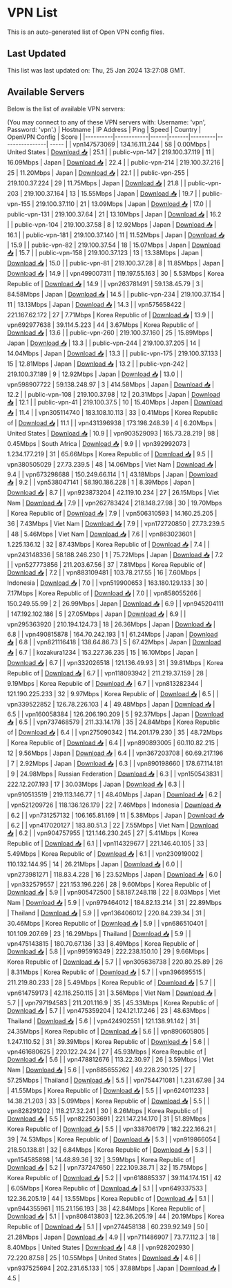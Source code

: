 # VPN List

This is an auto-generated list of Open VPN config files.

## Last Updated

This list was last updated on: Thu, 25 Jan 2024 13:27:08 GMT.

## Available Servers

Below is the list of available VPN servers:

(You may connect to any of these VPN servers with: Username: 'vpn', Password: 'vpn'.)
| Hostname | IP Address | Ping | Speed | Country | OpenVPN Config | Score |
|----------|------------|------|-------|---------|----------------| ----- |
| vpn147573069 | 134.16.111.244 | 58 | 0.00Mbps | United States | [Download 📥](./configs/server_0_US.ovpn) | 25.1 |
| public-vpn-147 | 219.100.37.119 | 11 | 16.09Mbps | Japan | [Download 📥](./configs/server_1_JP.ovpn) | 22.4 |
| public-vpn-214 | 219.100.37.216 | 25 | 11.20Mbps | Japan | [Download 📥](./configs/server_2_JP.ovpn) | 22.1 |
| public-vpn-255 | 219.100.37.224 | 29 | 11.75Mbps | Japan | [Download 📥](./configs/server_3_JP.ovpn) | 21.8 |
| public-vpn-203 | 219.100.37.164 | 13 | 15.55Mbps | Japan | [Download 📥](./configs/server_4_JP.ovpn) | 19.7 |
| public-vpn-155 | 219.100.37.110 | 21 | 13.09Mbps | Japan | [Download 📥](./configs/server_5_JP.ovpn) | 17.0 |
| public-vpn-131 | 219.100.37.64 | 21 | 13.10Mbps | Japan | [Download 📥](./configs/server_6_JP.ovpn) | 16.2 |
| public-vpn-104 | 219.100.37.58 | 8 | 12.92Mbps | Japan | [Download 📥](./configs/server_7_JP.ovpn) | 16.1 |
| public-vpn-181 | 219.100.37.140 | 11 | 11.52Mbps | Japan | [Download 📥](./configs/server_8_JP.ovpn) | 15.9 |
| public-vpn-82 | 219.100.37.54 | 18 | 15.07Mbps | Japan | [Download 📥](./configs/server_9_JP.ovpn) | 15.7 |
| public-vpn-158 | 219.100.37.123 | 13 | 13.38Mbps | Japan | [Download 📥](./configs/server_10_JP.ovpn) | 15.0 |
| public-vpn-81 | 219.100.37.28 | 8 | 11.85Mbps | Japan | [Download 📥](./configs/server_11_JP.ovpn) | 14.9 |
| vpn499007311 | 119.197.55.163 | 30 | 5.53Mbps | Korea Republic of | [Download 📥](./configs/server_12_KR.ovpn) | 14.9 |
| vpn263781491 | 59.138.45.79 | 3 | 84.58Mbps | Japan | [Download 📥](./configs/server_13_JP.ovpn) | 14.5 |
| public-vpn-234 | 219.100.37.154 | 11 | 13.13Mbps | Japan | [Download 📥](./configs/server_14_JP.ovpn) | 14.3 |
| vpn575658422 | 221.167.62.172 | 27 | 7.71Mbps | Korea Republic of | [Download 📥](./configs/server_15_KR.ovpn) | 13.9 |
| vpn692977638 | 39.114.5.223 | 44 | 3.67Mbps | Korea Republic of | [Download 📥](./configs/server_16_KR.ovpn) | 13.6 |
| public-vpn-260 | 219.100.37.160 | 25 | 15.89Mbps | Japan | [Download 📥](./configs/server_17_JP.ovpn) | 13.3 |
| public-vpn-244 | 219.100.37.205 | 14 | 14.04Mbps | Japan | [Download 📥](./configs/server_18_JP.ovpn) | 13.3 |
| public-vpn-175 | 219.100.37.133 | 15 | 12.81Mbps | Japan | [Download 📥](./configs/server_19_JP.ovpn) | 13.2 |
| public-vpn-242 | 219.100.37.189 | 9 | 12.92Mbps | Japan | [Download 📥](./configs/server_20_JP.ovpn) | 13.0 |
| vpn598907722 | 59.138.248.97 | 3 | 414.58Mbps | Japan | [Download 📥](./configs/server_21_JP.ovpn) | 12.2 |
| public-vpn-108 | 219.100.37.98 | 12 | 20.31Mbps | Japan | [Download 📥](./configs/server_22_JP.ovpn) | 12.1 |
| public-vpn-41 | 219.100.37.5 | 10 | 15.40Mbps | Japan | [Download 📥](./configs/server_23_JP.ovpn) | 11.4 |
| vpn305114740 | 183.108.10.113 | 33 | 0.41Mbps | Korea Republic of | [Download 📥](./configs/server_24_KR.ovpn) | 11.1 |
| vpn431396938 | 173.198.248.39 | 4 | 6.20Mbps | United States | [Download 📥](./configs/server_25_US.ovpn) | 10.9 |
| vpn903529093 | 165.73.28.219 | 98 | 0.45Mbps | South Africa | [Download 📥](./configs/server_26_ZA.ovpn) | 9.9 |
| vpn392992073 | 1.234.177.219 | 31 | 65.66Mbps | Korea Republic of | [Download 📥](./configs/server_27_KR.ovpn) | 9.5 |
| vpn380505029 | 27.73.239.5 | 48 | 14.06Mbps | Viet Nam | [Download 📥](./configs/server_28_VN.ovpn) | 9.4 |
| vpn673298688 | 150.249.66.114 | 1 | 43.18Mbps | Japan | [Download 📥](./configs/server_29_JP.ovpn) | 9.2 |
| vpn538047141 | 58.190.186.228 | 1 | 8.39Mbps | Japan | [Download 📥](./configs/server_30_JP.ovpn) | 8.7 |
| vpn923873204 | 42.119.10.234 | 27 | 26.15Mbps | Viet Nam | [Download 📥](./configs/server_31_VN.ovpn) | 7.9 |
| vpn262783424 | 218.148.27.98 | 30 | 19.70Mbps | Korea Republic of | [Download 📥](./configs/server_32_KR.ovpn) | 7.9 |
| vpn506310593 | 14.160.25.205 | 36 | 7.43Mbps | Viet Nam | [Download 📥](./configs/server_33_VN.ovpn) | 7.9 |
| vpn172720850 | 27.73.239.5 | 48 | 5.46Mbps | Viet Nam | [Download 📥](./configs/server_34_VN.ovpn) | 7.6 |
| vpn863023601 | 1.225.136.12 | 32 | 87.43Mbps | Korea Republic of | [Download 📥](./configs/server_35_KR.ovpn) | 7.4 |
| vpn243148336 | 58.188.246.230 | 1 | 75.72Mbps | Japan | [Download 📥](./configs/server_36_JP.ovpn) | 7.2 |
| vpn527773856 | 211.203.67.56 | 37 | 7.81Mbps | Korea Republic of | [Download 📥](./configs/server_37_KR.ovpn) | 7.2 |
| vpn883109481 | 103.78.217.55 | 16 | 7.60Mbps | Indonesia | [Download 📥](./configs/server_38_ID.ovpn) | 7.0 |
| vpn519900653 | 163.180.129.133 | 30 | 7.17Mbps | Korea Republic of | [Download 📥](./configs/server_39_KR.ovpn) | 7.0 |
| vpn858055266 | 150.249.55.99 | 2 | 26.99Mbps | Japan | [Download 📥](./configs/server_40_JP.ovpn) | 6.9 |
| vpn945204111 | 147.192.102.186 | 5 | 27.05Mbps | Japan | [Download 📥](./configs/server_41_JP.ovpn) | 6.9 |
| vpn295363920 | 210.194.124.73 | 18 | 26.36Mbps | Japan | [Download 📥](./configs/server_42_JP.ovpn) | 6.8 |
| vpn490815878 | 164.70.242.193 | 1 | 61.24Mbps | Japan | [Download 📥](./configs/server_43_JP.ovpn) | 6.8 |
| vpn821116418 | 138.64.86.73 | 5 | 67.42Mbps | Japan | [Download 📥](./configs/server_44_JP.ovpn) | 6.7 |
| kozakura1234 | 153.227.36.235 | 15 | 16.10Mbps | Japan | [Download 📥](./configs/server_45_JP.ovpn) | 6.7 |
| vpn332026518 | 121.136.49.93 | 31 | 39.81Mbps | Korea Republic of | [Download 📥](./configs/server_46_KR.ovpn) | 6.7 |
| vpn118093942 | 211.219.37.159 | 28 | 9.19Mbps | Korea Republic of | [Download 📥](./configs/server_47_KR.ovpn) | 6.7 |
| vpn813282344 | 121.190.225.233 | 32 | 9.97Mbps | Korea Republic of | [Download 📥](./configs/server_48_KR.ovpn) | 6.5 |
| vpn339522852 | 126.78.226.103 | 4 | 49.48Mbps | Japan | [Download 📥](./configs/server_49_JP.ovpn) | 6.5 |
| vpn160058384 | 126.206.190.209 | 5 | 92.37Mbps | Japan | [Download 📥](./configs/server_50_JP.ovpn) | 6.5 |
| vpn737468579 | 211.33.14.178 | 35 | 24.84Mbps | Korea Republic of | [Download 📥](./configs/server_51_KR.ovpn) | 6.4 |
| vpn275090342 | 114.201.179.230 | 35 | 48.72Mbps | Korea Republic of | [Download 📥](./configs/server_52_KR.ovpn) | 6.4 |
| vpn890893005 | 60.110.82.215 | 12 | 9.56Mbps | Japan | [Download 📥](./configs/server_53_JP.ovpn) | 6.4 |
| vpn367203708 | 60.69.217.196 | 7 | 2.92Mbps | Japan | [Download 📥](./configs/server_54_JP.ovpn) | 6.3 |
| vpn890198660 | 178.67.114.181 | 9 | 24.98Mbps | Russian Federation | [Download 📥](./configs/server_55_RU.ovpn) | 6.3 |
| vpn150543831 | 222.12.207.193 | 17 | 30.03Mbps | Japan | [Download 📥](./configs/server_56_JP.ovpn) | 6.3 |
| vpn910513519 | 219.113.146.77 | 1 | 48.40Mbps | Japan | [Download 📥](./configs/server_57_JP.ovpn) | 6.2 |
| vpn521209726 | 118.136.126.179 | 22 | 7.46Mbps | Indonesia | [Download 📥](./configs/server_58_ID.ovpn) | 6.2 |
| vpn731257132 | 106.165.81.169 | 11 | 5.38Mbps | Japan | [Download 📥](./configs/server_59_JP.ovpn) | 6.2 |
| vpn417020127 | 183.80.51.3 | 22 | 7.55Mbps | Viet Nam | [Download 📥](./configs/server_60_VN.ovpn) | 6.2 |
| vpn904757955 | 121.146.230.245 | 27 | 5.41Mbps | Korea Republic of | [Download 📥](./configs/server_61_KR.ovpn) | 6.1 |
| vpn114329677 | 221.146.40.105 | 33 | 5.49Mbps | Korea Republic of | [Download 📥](./configs/server_62_KR.ovpn) | 6.1 |
| vpn230919002 | 110.132.144.95 | 14 | 26.21Mbps | Japan | [Download 📥](./configs/server_63_JP.ovpn) | 6.0 |
| vpn273981271 | 118.83.4.228 | 16 | 23.52Mbps | Japan | [Download 📥](./configs/server_64_JP.ovpn) | 6.0 |
| vpn332579557 | 221.153.196.226 | 28 | 9.60Mbps | Korea Republic of | [Download 📥](./configs/server_65_KR.ovpn) | 5.9 |
| vpn905472500 | 58.187.248.118 | 22 | 8.03Mbps | Viet Nam | [Download 📥](./configs/server_66_VN.ovpn) | 5.9 |
| vpn979464012 | 184.82.13.214 | 31 | 22.89Mbps | Thailand | [Download 📥](./configs/server_67_TH.ovpn) | 5.9 |
| vpn136406012 | 220.84.239.34 | 31 | 30.46Mbps | Korea Republic of | [Download 📥](./configs/server_68_KR.ovpn) | 5.9 |
| vpn686510401 | 101.109.207.69 | 23 | 16.29Mbps | Thailand | [Download 📥](./configs/server_69_TH.ovpn) | 5.9 |
| vpn475143815 | 180.70.67.136 | 33 | 8.49Mbps | Korea Republic of | [Download 📥](./configs/server_70_KR.ovpn) | 5.8 |
| vpn995916349 | 222.238.150.10 | 29 | 9.66Mbps | Korea Republic of | [Download 📥](./configs/server_71_KR.ovpn) | 5.7 |
| vpn305636738 | 220.80.25.89 | 26 | 8.31Mbps | Korea Republic of | [Download 📥](./configs/server_72_KR.ovpn) | 5.7 |
| vpn396695515 | 211.219.80.233 | 28 | 5.49Mbps | Korea Republic of | [Download 📥](./configs/server_73_KR.ovpn) | 5.7 |
| vpn614759173 | 42.116.250.115 | 31 | 3.56Mbps | Viet Nam | [Download 📥](./configs/server_74_VN.ovpn) | 5.7 |
| vpn797194583 | 211.201.116.9 | 35 | 45.33Mbps | Korea Republic of | [Download 📥](./configs/server_75_KR.ovpn) | 5.7 |
| vpn475359204 | 124.121.17.246 | 23 | 48.63Mbps | Thailand | [Download 📥](./configs/server_76_TH.ovpn) | 5.6 |
| vpn424902551 | 121.138.91.142 | 31 | 24.35Mbps | Korea Republic of | [Download 📥](./configs/server_77_KR.ovpn) | 5.6 |
| vpn890605805 | 1.247.110.52 | 31 | 39.39Mbps | Korea Republic of | [Download 📥](./configs/server_78_KR.ovpn) | 5.6 |
| vpn461680625 | 220.122.24.24 | 27 | 45.93Mbps | Korea Republic of | [Download 📥](./configs/server_79_KR.ovpn) | 5.6 |
| vpn478812676 | 113.22.30.97 | 26 | 3.59Mbps | Viet Nam | [Download 📥](./configs/server_80_VN.ovpn) | 5.6 |
| vpn885655262 | 49.228.230.125 | 27 | 57.25Mbps | Thailand | [Download 📥](./configs/server_81_TH.ovpn) | 5.5 |
| vpn754471081 | 1.231.67.98 | 34 | 41.55Mbps | Korea Republic of | [Download 📥](./configs/server_82_KR.ovpn) | 5.5 |
| vpn624011233 | 14.38.21.203 | 33 | 5.09Mbps | Korea Republic of | [Download 📥](./configs/server_83_KR.ovpn) | 5.5 |
| vpn828291202 | 118.217.32.241 | 30 | 8.26Mbps | Korea Republic of | [Download 📥](./configs/server_84_KR.ovpn) | 5.5 |
| vpn822503691 | 221.147.214.170 | 31 | 51.89Mbps | Korea Republic of | [Download 📥](./configs/server_85_KR.ovpn) | 5.5 |
| vpn338706179 | 182.222.166.21 | 39 | 74.53Mbps | Korea Republic of | [Download 📥](./configs/server_86_KR.ovpn) | 5.3 |
| vpn919866054 | 218.50.138.81 | 32 | 6.84Mbps | Korea Republic of | [Download 📥](./configs/server_87_KR.ovpn) | 5.3 |
| vpn154585898 | 14.48.89.36 | 32 | 3.59Mbps | Korea Republic of | [Download 📥](./configs/server_88_KR.ovpn) | 5.2 |
| vpn737247650 | 222.109.38.71 | 32 | 15.75Mbps | Korea Republic of | [Download 📥](./configs/server_89_KR.ovpn) | 5.2 |
| vpn618885337 | 39.114.174.151 | 42 | 6.05Mbps | Korea Republic of | [Download 📥](./configs/server_90_KR.ovpn) | 5.1 |
| vpn649337533 | 122.36.205.19 | 44 | 13.55Mbps | Korea Republic of | [Download 📥](./configs/server_91_KR.ovpn) | 5.1 |
| vpn944355961 | 115.21.156.193 | 38 | 42.84Mbps | Korea Republic of | [Download 📥](./configs/server_92_KR.ovpn) | 5.1 |
| vpn808413803 | 122.36.205.19 | 44 | 20.19Mbps | Korea Republic of | [Download 📥](./configs/server_93_KR.ovpn) | 5.1 |
| vpn274458138 | 60.239.92.149 | 50 | 21.28Mbps | Japan | [Download 📥](./configs/server_94_JP.ovpn) | 4.9 |
| vpn711486907 | 73.77.112.3 | 18 | 8.40Mbps | United States | [Download 📥](./configs/server_95_US.ovpn) | 4.8 |
| vpn928202930 | 72.220.87.58 | 25 | 10.55Mbps | United States | [Download 📥](./configs/server_96_US.ovpn) | 4.6 |
| vpn937525694 | 202.231.65.133 | 105 | 37.88Mbps | Japan | [Download 📥](./configs/server_97_JP.ovpn) | 4.5 |
